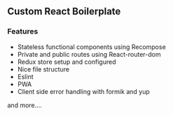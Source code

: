 ## Custom React Boilerplate

### Features

- Stateless functional components using Recompose
- Private and public routes using React-router-dom
- Redux store setup and configured
- Nice file structure
- Eslint
- PWA
- Client side error handling with formik and yup

and more....